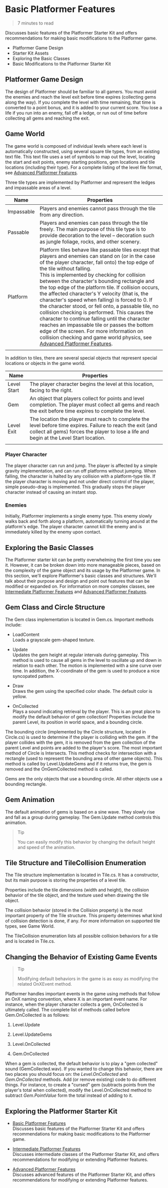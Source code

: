 # Basic Platformer Features

> 7 minutes to read

Discusses basic features of the Platformer Starter Kit and offers recommendations for making basic modifications to the Platformer game.

* Platformer Game Design
* Starter Kit Assets
* Exploring the Basic Classes
* Basic Modifications to the Platformer Starter Kit

## Platformer Game Design

The design of Platformer should be familiar to all gamers. You must avoid the enemies and reach the level exit before time expires (collecting gems along the way). If you complete the level with time remaining, that time is converted to a point bonus, and it is added to your current score. You lose a life if you run into an enemy, fall off a ledge, or run out of time before collecting all gems and reaching the exit.

## Game World

The game world is composed of individual levels where each level is automatically constructed, using several square tile types, from an existing text file. This text file uses a set of symbols to map out the level, locating the start and exit points, enemy starting positions, gem locations and tile locations (including their type). For a complete listing of the level file format, see [Advanced Platformer Features](3_advanced_platformer_features.md).

Three tile types are implemented by Platformer and represent the ledges and impassable areas of a level.

|Name|Properties|
|-|-|
|Impassable|Players and enemies cannot pass through the tile from any direction.|
|Passable|Players and enemies can pass through the tile freely. The main purpose of this tile type is to provide decoration to the level – decoration such as jungle foliage, rocks, and other scenery.|
|Platform|Platform tiles behave like passable tiles except that players and enemies can stand on (or in the case of the player character, fall onto) the top edge of the tile without falling.</br>This is implemented by checking for collision between the character's bounding rectangle and the top edge of the platform tile. If collision occurs, the affected character's Y velocity (that is, the character's speed when falling) is forced to 0. If the character stood, or fell onto, a passable tile, no collision checking is performed. This causes the character to continue falling until the character reaches an impassable tile or passes the bottom edge of the screen. For more information on collision checking and game world physics, see [Advanced Platformer Features](3_advanced_platformer_features.md).
|||

In addition to tiles, there are several special objects that represent special locations or objects in the game world.

|Name|Properties|
|-|-|
|Level Start|The player character begins the level at this location, facing to the right.|
|Gem|An object that players collect for points and level completion. The player must collect all gems and reach the exit before time expires to complete the level.|
|Level Exit|The location the player must reach to complete the level before time expires. Failure to reach the exit (and collect all gems) forces the player to lose a life and begin at the Level Start location.|
|||

### Player Character

The player character can run and jump. The player is affected by a simple gravity implementation, and can run off platforms without jumping. When falling, the character is halted by any collision with a platform-type tile. If the player character is moving and not under direct control of the player, simple pseudo-drag is implemented. This gradually stops the player character instead of causing an instant stop.

### Enemies

Initially, Platformer implements a single enemy type. This enemy slowly walks back and forth along a platform, automatically turning around at the platform's edge. The player character cannot kill the enemy and is immediately killed by the enemy upon contact.

## Exploring the Basic Classes

The Platformer starter kit can be pretty overwhelming the first time you see it. However, it can be broken down into more manageable pieces, based on the complexity of the game object and its usage by the Platformer game. In this section, we'll explore Platformer's basic classes and structures. We'll talk about their purpose and design and point out features that can be modified or expanded on. For information on more complex classes, see [Intermediate Platformer Features](2_intermediate_platformer_features.md) and [Advanced Platformer Features](3_advanced_platformer_features.md).

## Gem Class and Circle Structure

The Gem class implementation is located in Gem.cs. Important methods include:

* LoadContent</br>Loads a grayscale gem-shaped texture.

* Update</br>Updates the gem height at regular intervals during gameplay. This method is used to cause all gems in the level to oscillate up and down in relation to each other. The motion is implemented with a sine curve over time. In addition, the X-coordinate of the gem is used to produce a nice syncopated pattern.

* Draw</br>Draws the gem using the specified color shade. The default color is yellow.

* OnCollected</br>Plays a sound indicating retrieval by the player. This is an great place to modify the default behavior of gem collection!
Properties include the parent Level, its position in world space, and a bounding circle.

The bounding circle (implemented by the Circle structure, located in Circle.cs) is used to determine if the player is colliding with the gem. If the player collides with the gem, it is removed from the gem collection of the parent Level and points are added to the player's score. The most important method of Circle is Intersects. This method checks for intersection with a rectangle (used to represent the bounding area of other game objects). This method is called by Level.UpdateGems and if it returns true, the gem is removed and the OnGemCollected method is called.

Gems are the only objects that use a bounding circle. All other objects use a bounding rectangle.

## Gem Animation
The default animation of gems is based on a sine wave. They slowly rise and fall as a group during gameplay. The Gem.Update method controls this animation.

> Tip
> 
> You can easily modify this behavior by changing the default height and speed of the animation.

## Tile Structure and TileCollision Enumeration

The Tile structure implementation is located in Tile.cs. It has a constructor, but its main purpose is storing the properties of a level tile.

Properties include the tile dimensions (width and height), the collision behavior of the tile object, and the texture used when drawing the tile object.

The collision behavior (stored in the Collision property) is the most important property of the Tile structure. This property determines what kind of collision detection is done, if any. For more information on supported tile types, see Game World.

The TileCollision enumeration lists all possible collision behaviors for a tile and is located in Tile.cs.

## Changing the Behavior of Existing Game Events

> Tip
> 
> Modifying default behaviors in the game is as easy as modifying the related OnXEvent method.

Platformer handles important events in the game using methods that follow an OnX naming convention, where X is an important event name. For instance, when the player character collects a gem, OnCollected is ultimately called. The complete list of methods called before Gem.OnCollected is as follows:

1. Level.Update

2. Level.UpdateGems

3. Level.OnCollected

4. Gem.OnCollected

When a gem is collected, the default behavior is to play a "gem collected" sound (GemCollected.wav). If you wanted to change this behavior, there are two places you should focus on: the *Level.OnCollected* and *Gem.OnCollected* methods. Add (or remove existing) code to do different things. For instance, to create a "cursed" gem (subtracts points from the player's total when collected), modify the Level.OnCollected method to subtract *Gem.PointValue* form the total instead of adding to it.

## Exploring the Platformer Starter Kit

* [Basic Platformer Features](1_basic_platformer_features.md)</br>Discusses basic features of the Platformer Starter Kit and offers recommendations for making basic modifications to the Platformer game.

* [Intermediate Platformer Features](2_intermediate_platformer_features.md)</br>Discusses intermediate classes of the Platformer Starter Kit, and offers recommendations for modifying or extending Platformer features.

* [Advanced Platformer Features](3_advanced_platformer_features.md)</br>Discusses advanced features of the Platformer Starter Kit, and offers recommendations for modifying or extending Platformer features.
